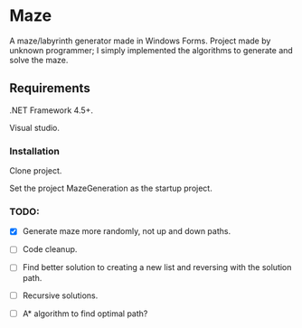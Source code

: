 # Maze #

A maze/labyrinth generator made in Windows Forms. Project made by unknown programmer; I simply implemented the algorithms to generate and solve the maze.

## Requirements ##

.NET Framework 4.5+.

Visual studio.

### Installation ###

Clone project.

Set the project MazeGeneration as the startup project.

### TODO:

- [x] Generate maze more randomly, not up and down paths.
- [ ] Code cleanup.
- [ ] Find better solution to creating a new list and reversing with the solution path.
- [ ] Recursive solutions.
- [ ] A* algorithm to find optimal path?


